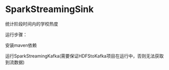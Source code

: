 # SparkStreamingSink
统计阶段时间内的学校热度

运行步骤：

安装maven依赖

运行SparkStreamingKafka(需要保证HDFStoKafka项目在运行中，否则无法获取到流数据)
